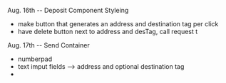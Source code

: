 Aug. 16th -- Deposit Component Styleing
  - make button that generates an address and destination tag per click
  - have delete button next to address and desTag, call request t

Aug. 17th -- Send Container
  - numberpad
  - text imput fields
    --> address and optional destination tag
  - 